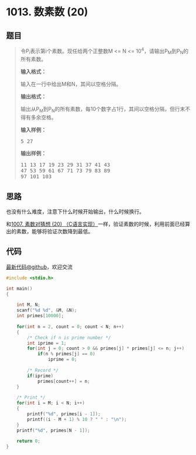 <h1>1013. 数素数 (20)</h1>

## 题目

> <div id="problemContent">
> <p>
> 令P<sub>i</sub>表示第i个素数。现任给两个正整数M &lt;= N &lt;= 10<sup>4</sup>，请输出P<sub>M</sub>到P<sub>N</sub>的所有素数。</p>
> <p><b>
> 输入格式：
> </b></p>
> <p>输入在一行中给出M和N，其间以空格分隔。</p>
> <p><b>
> 输出格式：
> </b></p>
> <p>输出从P<sub>M</sub>到P<sub>N</sub>的所有素数，每10个数字占1行，其间以空格分隔，但行末不得有多余空格。</p>
> <b>输入样例：</b><pre>
> 5 27
> </pre>
> <b>输出样例：</b><pre>
> 11 13 17 19 23 29 31 37 41 43
> 47 53 59 61 67 71 73 79 83 89
> 97 101 103
> </pre>
> </div>

## 思路

也没有什么难度，注意下什么时候开始输出，什么时候换行。

和[1007. 素数对猜想 (20) （C语言实现）](http://www.jianshu.com/p/728c2602d104)一样，验证素数的时候，利用前面已经算出的素数，能够将验证次数降到最低。

## 代码

[最新代码@github](https://github.com/OliverLew/PAT/blob/master/PATBasic/1013.c)，欢迎交流
```c
#include <stdio.h>

int main()
{
    
    int M, N;
    scanf("%d %d", &M, &N);
    int primes[10000];
    
    for(int n = 2, count = 0; count < N; n++)
    {
        /* Check if n is prime number */
        int iprime = 1;
        for(int j = 0; count > 0 && primes[j] * primes[j] <= n; j++)
            if(n % primes[j] == 0)
                iprime = 0;
        
        /* Record */
        if(iprime) 
            primes[count++] = n;
    }
    
    /* Print */
    for(int i = M; i < N; i++)
    {
        printf("%d", primes[i - 1]);
        printf((i - M + 1) % 10 ? " " : "\n");
    }
    printf("%d", primes[N - 1]);
    
    return 0;
}

```